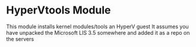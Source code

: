 # HyperVtools Module

This module installs kernel modules/tools an HyperV guest
It assumes you have unpacked the Microsoft LIS 3.5 somewhere and added it as a repo on the servers
